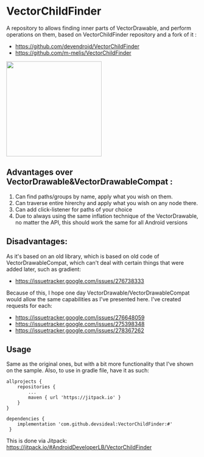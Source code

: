 # VectorChildFinder
A repository to allows finding inner parts of VectorDrawable, and perform operations on them, based on VectorChildFinder repository and a fork of it :

- https://github.com/devendroid/VectorChildFinder
- https://github.com/m-melis/VectorChildFinder

<img src="https://raw.githubusercontent.com/AndroidDeveloperLB/VectorChildFinder/main/extras/sample_video.gif" width="250" >

## Advantages over VectorDrawable&VectorDrawableCompat :

1. Can find paths/groups by name, apply what you wish on them.
2. Can traverse entire hirerchy and apply what you wish on any node there.
3. Can add click-listener for paths of your choice
4. Due to always using the same inflation technique of the VectorDrawable, no matter the API, this should work the same for all Android versions

## Disadvantages:
As it's based on an old library, which is based on old code of VectorDrawableCompat, which can't deal with certain things that were added later, such as gradient:

- https://issuetracker.google.com/issues/276738333

Because of this, I hope one day VectorDrawable/VectorDrawableCompat would allow the same capabilities as I've presented here.
I've created requests for each:

- https://issuetracker.google.com/issues/276648059
- https://issuetracker.google.com/issues/275398348
- https://issuetracker.google.com/issues/278367262

## Usage
Same as the original ones, but with a bit more functionality that I've shown on the sample.
Also, to use in gradle file, have it as such:

	allprojects {
		repositories {
			...
			maven { url 'https://jitpack.io' }
		}
	}
	
    dependencies {
        implementation 'com.github.devsideal:VectorChildFinder:#'
     }

This is done via Jitpack:
https://jitpack.io/#AndroidDeveloperLB/VectorChildFinder
